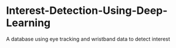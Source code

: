 # Interest-Detection-Using-Deep-Learning
A database using eye tracking and wristband data to detect interest 
